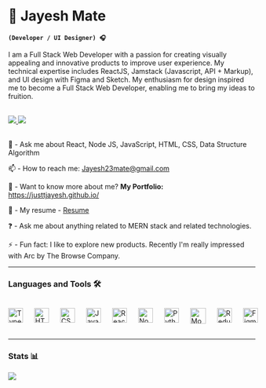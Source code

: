# 🦉 Jayesh Mate

**`(Developer / UI Designer) 🎧`**

I am a Full Stack Web Developer with a passion for creating visually appealing and innovative products to improve user experience. My technical expertise includes ReactJS, Jamstack (Javascript, API + Markup), and UI design with Figma and Sketch. My enthusiasm for design inspired me to become a Full Stack Web Developer, enabling me to bring my ideas to fruition.

<br>

<div>
<a href="https://www.linkedin.com/in/jayeshmate/">
    <img src="https://custom-icon-badges.demolab.com/badge/-LinkedIn%20-blue?style=for-the-badge&logoColor=white&logo=linkedin" style="max-width: 100%;"/>
</a>
<a href="https://www.behance.net/jayeshtaco">
    <img src="https://custom-icon-badges.demolab.com/badge/-Behance%20-black?style=for-the-badge&logoColor=white&logo=behance"/>
</a>
</div>

<br>


💬 - Ask me about React, Node JS, JavaScript, HTML, CSS, Data Structure Algorithm

📫 - How to reach me: Jayesh23mate@gmail.com

🧾 - Want to know more about me? **My Portfolio:** https://justtjayesh.github.io/

📄 - My resume - [Resume](https://drive.google.com/drive/u/0/folders/1UCvye4OWA8hdtiwYMVziRK9-qSmv3Tpb)

❓ - Ask me about anything related to MERN stack and related technologies.

⚡  - Fun fact: I like to explore new products. Recently I'm really impressed with Arc by The Browse Company.

<hr>

<h3> Languages and Tools 🛠 </h3>
<br>
<div style="display:flex;">
    <div style="margin-right:20px">
     <a target="_blank" rel="noopener noreferrer nofollow" href="https://camo.githubusercontent.com/c04208976fe84f5bfd2111ba446acf65ff373c962ed80bbf7aa028820a5bbd79/68747470733a2f2f63646e2e6a7364656c6976722e6e65742f67682f64657669636f6e732f64657669636f6e2f69636f6e732f747970657363726970742f747970657363726970742d706c61696e2e737667"><img align="left" alt="TypeScript" width="30px" src="https://camo.githubusercontent.com/c04208976fe84f5bfd2111ba446acf65ff373c962ed80bbf7aa028820a5bbd79/68747470733a2f2f63646e2e6a7364656c6976722e6e65742f67682f64657669636f6e732f64657669636f6e2f69636f6e732f747970657363726970742f747970657363726970742d706c61696e2e737667" data-canonical-src="https://cdn.jsdelivr.net/gh/devicons/devicon/icons/typescript/typescript-plain.svg" style="max-width: 100%;"></a>
    </div>
    <div style="margin-right:20px">
        <a target="_blank" rel="noopener noreferrer nofollow" href="https://camo.githubusercontent.com/d458b55282fc167f5a189b35e54f966acdd5100d9331d90bea6416f2805e7f95/68747470733a2f2f63646e2e6a7364656c6976722e6e65742f67682f64657669636f6e732f64657669636f6e2f69636f6e732f68746d6c352f68746d6c352d706c61696e2e737667"><img align="left" alt="HTML" width="30px" src="https://camo.githubusercontent.com/d458b55282fc167f5a189b35e54f966acdd5100d9331d90bea6416f2805e7f95/68747470733a2f2f63646e2e6a7364656c6976722e6e65742f67682f64657669636f6e732f64657669636f6e2f69636f6e732f68746d6c352f68746d6c352d706c61696e2e737667" data-canonical-src="https://cdn.jsdelivr.net/gh/devicons/devicon/icons/html5/html5-plain.svg" style="max-width: 100%;"></a>
    </div>
    <div style="margin-right:20px">
        <a target="_blank" rel="noopener noreferrer nofollow" href="https://camo.githubusercontent.com/ad8fbf7f75f04b296b72beb893acf572b364e69ec35ea41a68a29507f5b1cd1b/68747470733a2f2f63646e2e6a7364656c6976722e6e65742f67682f64657669636f6e732f64657669636f6e2f69636f6e732f637373332f637373332d706c61696e2e737667"><img align="left" alt="CSS" width="30px" src="https://camo.githubusercontent.com/ad8fbf7f75f04b296b72beb893acf572b364e69ec35ea41a68a29507f5b1cd1b/68747470733a2f2f63646e2e6a7364656c6976722e6e65742f67682f64657669636f6e732f64657669636f6e2f69636f6e732f637373332f637373332d706c61696e2e737667" data-canonical-src="https://cdn.jsdelivr.net/gh/devicons/devicon/icons/css3/css3-plain.svg" style="max-width: 100%;"></a>
    </div>
    <div style="margin-right:20px">
        <a target="_blank" rel="noopener noreferrer nofollow" href="https://camo.githubusercontent.com/528e232c728b497080cbf31d2a7e797caa81e402ff81643f79b2c2c395a29f17/68747470733a2f2f63646e2e6a7364656c6976722e6e65742f67682f64657669636f6e732f64657669636f6e2f69636f6e732f6a6176617363726970742f6a6176617363726970742d706c61696e2e737667"><img align="left" alt="JavaScript" width="30px" src="https://camo.githubusercontent.com/528e232c728b497080cbf31d2a7e797caa81e402ff81643f79b2c2c395a29f17/68747470733a2f2f63646e2e6a7364656c6976722e6e65742f67682f64657669636f6e732f64657669636f6e2f69636f6e732f6a6176617363726970742f6a6176617363726970742d706c61696e2e737667" data-canonical-src="https://cdn.jsdelivr.net/gh/devicons/devicon/icons/javascript/javascript-plain.svg" style="max-width: 100%;"></a>
    </div>
    <div style="margin-right:20px">
        <a target="_blank" rel="noopener noreferrer nofollow" href="https://camo.githubusercontent.com/27d0b117da00485c56d69aef0fa310a3f8a07abecc8aa15fa38c8b78526c60ac/68747470733a2f2f63646e2e6a7364656c6976722e6e65742f67682f64657669636f6e732f64657669636f6e2f69636f6e732f72656163742f72656163742d6f726967696e616c2e737667"><img align="left" alt="React" width="30px" src="https://camo.githubusercontent.com/27d0b117da00485c56d69aef0fa310a3f8a07abecc8aa15fa38c8b78526c60ac/68747470733a2f2f63646e2e6a7364656c6976722e6e65742f67682f64657669636f6e732f64657669636f6e2f69636f6e732f72656163742f72656163742d6f726967696e616c2e737667" data-canonical-src="https://cdn.jsdelivr.net/gh/devicons/devicon/icons/react/react-original.svg" style="max-width: 100%;"></a>
    </div>
    <div style="margin-right:20px">
        <a target="_blank" rel="noopener noreferrer nofollow" href="https://camo.githubusercontent.com/900baefb89e187c8b32cdbb3b440d1502fe8f30a1a335cc5dc5868af0142f8b1/68747470733a2f2f63646e2e6a7364656c6976722e6e65742f67682f64657669636f6e732f64657669636f6e2f69636f6e732f6e6f64656a732f6e6f64656a732d6f726967696e616c2e737667"><img align="left" alt="NodeJS" width="30px" src="https://camo.githubusercontent.com/900baefb89e187c8b32cdbb3b440d1502fe8f30a1a335cc5dc5868af0142f8b1/68747470733a2f2f63646e2e6a7364656c6976722e6e65742f67682f64657669636f6e732f64657669636f6e2f69636f6e732f6e6f64656a732f6e6f64656a732d6f726967696e616c2e737667" data-canonical-src="https://cdn.jsdelivr.net/gh/devicons/devicon/icons/nodejs/nodejs-original.svg" style="max-width: 100%;"></a>
    </div>
    <div style="margin-right:20px">
        <a target="_blank" rel="noopener noreferrer nofollow" href="https://camo.githubusercontent.com/43a3630f8c7313521f8202ad5de3905565d7e3b42708ca7854fec4c5d92817b3/68747470733a2f2f63646e2e6a7364656c6976722e6e65742f67682f64657669636f6e732f64657669636f6e2f69636f6e732f707974686f6e2f707974686f6e2d706c61696e2e737667"><img align="left" alt="Python" width="30px" src="https://camo.githubusercontent.com/43a3630f8c7313521f8202ad5de3905565d7e3b42708ca7854fec4c5d92817b3/68747470733a2f2f63646e2e6a7364656c6976722e6e65742f67682f64657669636f6e732f64657669636f6e2f69636f6e732f707974686f6e2f707974686f6e2d706c61696e2e737667" data-canonical-src="https://cdn.jsdelivr.net/gh/devicons/devicon/icons/python/python-plain.svg" style="max-width: 100%;"></a>
    </div>
    <div style="margin-right:20px">
        <a href="https://www.mongodb.com/" rel="nofollow"><img src="https://camo.githubusercontent.com/e643754982a9dba595811285c08c4667f1062a17d9e7eca8dd16b43995bf372b/68747470733a2f2f70726f66696c696e61746f722e7269736861762e6465762f736b696c6c732d6173736574732f6d6f6e676f64622d6f726967696e616c2d776f72646d61726b2e737667" alt="MongoDB" align="left" data-canonical-src="https://profilinator.rishav.dev/skills-assets/mongodb-original-wordmark.svg" width="32px" style="max-width: 100%;"></a>
    </div>
    <div style="margin-right:20px">
        <a href="https://redux.js.org/" rel="nofollow"><img src="https://camo.githubusercontent.com/b81456c0e15928e93c1e5f4d06b6a6938718d8f106a8169a570cd42b5e32f608/68747470733a2f2f70726f66696c696e61746f722e7269736861762e6465762f736b696c6c732d6173736574732f72656475782d6f726967696e616c2e737667" alt="Redux" align="left" data-canonical-src="https://profilinator.rishav.dev/skills-assets/redux-original.svg" width="30px" style="max-width: 100%;"></a>
    </div>
    <div style="margin-right:20px">
        <a href="https://www.figma.com/" rel="nofollow"><img src="https://camo.githubusercontent.com/db639beaeee1c24ed7979a95becbfb0e8067e8e0526d7ce3a74dcb488e6d41fc/68747470733a2f2f70726f66696c696e61746f722e7269736861762e6465762f736b696c6c732d6173736574732f6669676d612d69636f6e2e737667" align="left" alt="Figma" width="30px" data-canonical-src="https://profilinator.rishav.dev/skills-assets/figma-icon.svg" style="max-width: 100%;"></a>
    </div>
    <div style="margin-right:20px"></div>
    <div style="margin-right:20px"></div>
</div>
<br>
<hr>
<h3>Stats 📊</h3>
<div>
    <p dir="auto"><a target="_blank" rel="noopener noreferrer nofollow" href="https://camo.githubusercontent.com/bac4a052b2e81e8fecdb785d0c61c59bd469c840a37ec8bd6bacd3e0fa42a90b/68747470733a2f2f6769746875622d726561646d652d73746174732e76657263656c2e6170702f6170693f757365726e616d653d6a757374744a61796573682673686f775f69636f6e733d7472756526636f756e745f707269766174653d7472756526686964655f626f726465723d74727565"><img src="https://camo.githubusercontent.com/bac4a052b2e81e8fecdb785d0c61c59bd469c840a37ec8bd6bacd3e0fa42a90b/68747470733a2f2f6769746875622d726561646d652d73746174732e76657263656c2e6170702f6170693f757365726e616d653d6a757374744a61796573682673686f775f69636f6e733d7472756526636f756e745f707269766174653d7472756526686964655f626f726465723d74727565" align="left" data-canonical-src="https://github-readme-stats.vercel.app/api?username=justtJayesh&amp;show_icons=true&amp;count_private=true&amp;hide_border=true" style="max-width: 100%;"></a></p>
    <p><a href="https://api.githubtrends.io/user/svg/justtJayesh/repos?time_range=one_year&theme=dark"></a></p>
</div>


